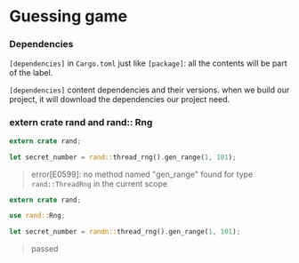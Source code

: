 # Guessing game

### Dependencies
`[dependencies]` in `Cargo.toml` just like `[package]`: all the contents will be part of the label.

`[dependencies]` content dependencies and their versions. when we build our project, it will download the dependencies our project need.

### extern crate rand and rand:: Rng

```rust
extern crate rand;

let secret_number = rand::thread_rng().gen_range(1, 101);

```
> error[E0599]: no method named "gen_range" found for type `rand::ThreadRng` in the current scope  


```rust
extern crate rand;

use rand::Rng;

let secret_number = randn::thread_rng().gen_range(1, 101);
```
> passed  
